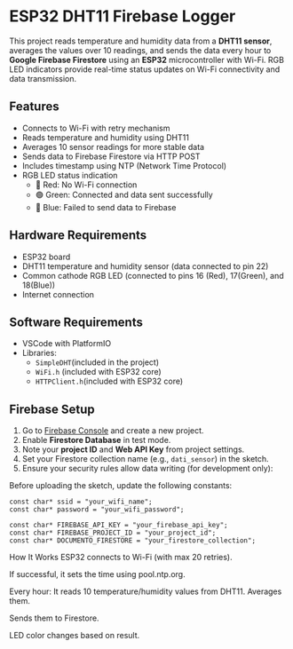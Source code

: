 # ESP32 DHT11 Firebase Logger
This project reads temperature and humidity data from a **DHT11 sensor**, averages the values over 10 readings,
and sends the data every hour to **Google Firebase Firestore** using an **ESP32** microcontroller with Wi-Fi.
RGB LED indicators provide real-time status updates on Wi-Fi connectivity and data transmission.

## Features
- Connects to Wi-Fi with retry mechanism  
- Reads temperature and humidity using DHT11  
- Averages 10 sensor readings for more stable data  
- Sends data to Firebase Firestore via HTTP POST  
- Includes timestamp using NTP (Network Time Protocol)  
- RGB LED status indication  
  - 🔴 Red: No Wi-Fi connection  
  - 🟢 Green: Connected and data sent successfully  
  - 🔵 Blue: Failed to send data to Firebase  

## Hardware Requirements
- ESP32 board  
- DHT11 temperature and humidity sensor (data connected to pin 22)
- Common cathode RGB LED (connected to pins 16 (Red), 17(Green), and 18(Blue))  
- Internet connection  

## Software Requirements
- VSCode with PlatformIO
- Libraries:
  - `SimpleDHT`(included in the project)
  - `WiFi.h` (included with ESP32 core)
  - `HTTPClient.h`(included with ESP32 core)

## Firebase Setup
1. Go to [Firebase Console](https://console.firebase.google.com/) and create a new project.
2. Enable **Firestore Database** in test mode.
3. Note your **project ID** and **Web API Key** from project settings.
4. Set your Firestore collection name (e.g., `dati_sensor`) in the sketch.
5. Ensure your security rules allow data writing (for development only):

Before uploading the sketch, update the following constants:

    const char* ssid = "your_wifi_name";
    const char* password = "your_wifi_password";

    const char* FIREBASE_API_KEY = "your_firebase_api_key";
    const char* FIREBASE_PROJECT_ID = "your_project_id";
    const char* DOCUMENTO_FIRESTORE = "your_firestore_collection";


How It Works
  ESP32 connects to Wi-Fi (with max 20 retries).

  If successful, it sets the time using pool.ntp.org.

  Every hour:
    It reads 10 temperature/humidity values from DHT11.
    Averages them.

  Sends them to Firestore.

  LED color changes based on result.
